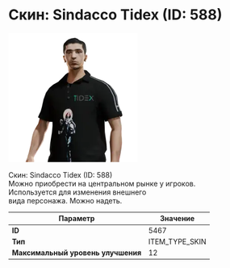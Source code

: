 # Скин: Sindacco Tidex (ID: 588)

![Item Image](../img/5467.webp?raw=true)

Скин: Sindacco Tidex (ID: 588)<br>Можно приобрести на центральном рынке у игроков.<br>Используется для изменения внешнего<br>вида персонажа. Можно надеть.


| Параметр | Значение |
|----------|----------|
| **ID** | 5467 |
| **Тип** | ITEM_TYPE_SKIN |
| **Максимальный уровень улучшения** | 12 |

